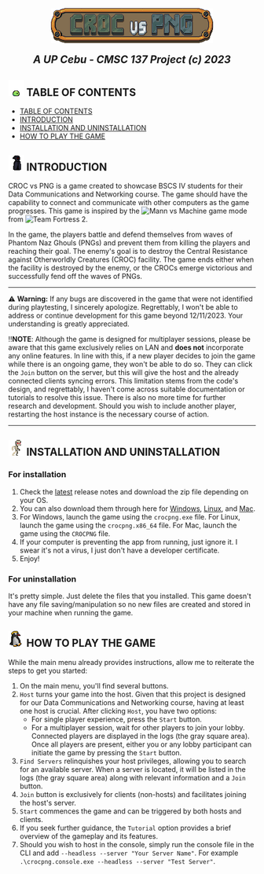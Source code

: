<h2 align="center">
  <img src="Assets/UI/title.png" style="vertical-align: bottom">
  
  <i>A UP Cebu - CMSC 137 Project (c) 2023</i>
</h2>


## ![Slime](Assets/GIFs/slime_idle.gif) TABLE OF CONTENTS
- [ TABLE OF CONTENTS](#-table-of-contents)
- [ INTRODUCTION](#-introduction)
- [ INSTALLATION AND UNINSTALLATION](#-installation-and-uninstallation)
- [ HOW TO PLAY THE GAME](#-how-to-play-the-game)

## ![Ghoul](Assets/GIFs/ghoul_idle.gif) INTRODUCTION
CROC vs PNG is a game created to showcase BSCS IV students for their Data Communications and Networking course. The game should have the capability to connect and communicate with other computers as the game progresses. This game is inspired by the ![Mann vs Machine](https://wiki.teamfortress.com/wiki/Mann_vs._Machine) game mode from ![Team Fortress 2](https://wiki.teamfortress.com/wiki/Main_Page).

In the game, the players battle and defend themselves from waves of Phantom Naz Ghouls (PNGs) and prevent them from killing the players and reaching their goal. The enemy's goal is to destroy the Central Resistance against Otherworldly Creatures (CROC) facility. The game ends either when the facility is destroyed by the enemy, or the CROCs emerge victorious and successfully fend off the waves of PNGs.


---

⚠️ **Warning:** If any bugs are discovered in the game that were not identified during playtesting, I sincerely apologize. Regrettably, I won't be able to address or continue development for this game beyond 12/11/2023. Your understanding is greatly appreciated.

‼️**NOTE**: Although the game is designed for multiplayer sessions, please be aware that this game exclusively relies on LAN and **does not** incorporate any online features. In line with this, if a new player decides to join the game while there is an ongoing game, they won't be able to do so. They can click the `Join` button on the server, but this will give the host and the already connected clients syncing errors. This limitation stems from the code's design, and regrettably, I haven't come across suitable documentation or tutorials to resolve this issue. There is also no more time for further research and development. Should you wish to include another player, restarting the host instance is the necessary course of action.

---

## ![Skeleton](Assets/GIFs/skeleton_idle.gif) INSTALLATION AND UNINSTALLATION

### For installation

1) Check the [latest](https://github.com/naixsu/CROCPNG/releases/tag/v1.1.2) release notes and download the zip file depending on your OS.
2) You can also download them through here for [Windows](https://github.com/naixsu/CROCPNG/releases/download/v1.1.2/Windows.zip), [Linux](https://github.com/naixsu/CROCPNG/releases/download/v1.1.2/Linux.zip), and [Mac](https://github.com/naixsu/CROCPNG/releases/download/v1.1.2/Mac.zip).
3) For Windows, launch the game using the `crocpng.exe` file. For Linux, launch the game using the `crocpng.x86_64` file. For Mac, launch the game using the `CROCPNG` file.
4) If your computer is preventing the app from running, just ignore it. I swear it's not a virus, I just don't have a developer certificate.
5) Enjoy!

### For uninstallation
It's pretty simple. Just delete the files that you installed. This game doesn't have any file saving/manipulation so no new files are created and stored in your machine when running the game.


## ![Pingu](Assets/GIFs/pingu_idle.gif) HOW TO PLAY THE GAME

While the main menu already provides instructions, allow me to reiterate the steps to get you started:
1) On the main menu, you'll find several buttons.
2) `Host` turns your game into the host. Given that this project is designed for our Data Communications and Networking course, having at least one host is crucial. After clicking `Host`, you have two options:
   - For single player experience, press the `Start` button.
   - For a multiplayer session, wait for other players to join your lobby. Connected players are displayed in the logs (the gray square area). Once all players are present, either you or any lobby participant can initiate the game by pressing the `Start` button.
3) `Find Servers` relinquishes your host privileges, allowing you to search for an available server. When a server is located, it will be listed in the logs (the gray square area) along with relevant information and a `Join` button.
4) `Join` button is exclusively for clients (non-hosts) and facilitates joining the host's server.
5) `Start` commences the game and can be triggered by both hosts and clients.
6) If you seek further guidance, the `Tutorial` option provides a brief overview of the gameplay and its features.
7) Should you wish to host in the console, simply run the console file in the CLI and add `--headless --server "Your Server Name"`. For example `.\crocpng.console.exe --headless --server "Test Server"`. 


